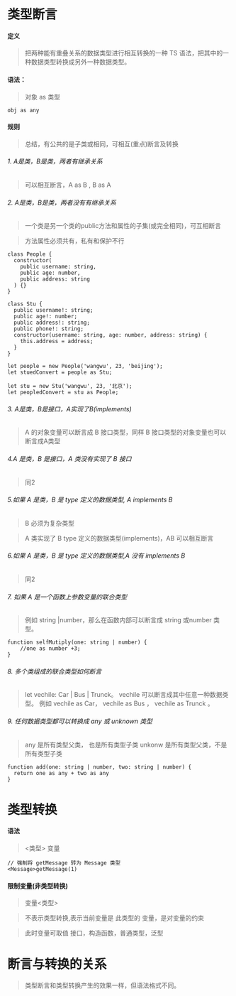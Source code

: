 <!--
 * @LastEditors: wudan01
 * @description: 文件描述
-->

# 类型断言
#### 定义
> 把两种能有重叠关系的数据类型进行相互转换的一种 TS 语法，把其中的一种数据类型转换成另外一种数据类型。

#### 语法：
> 对象 as 类型
```
obj as any
```
#### 规则
> 总结，有公共的是子类或相同，可相互(重点)断言及转换
###### 1. A是类，B是类，两者有继承关系
> 可以相互断言，A as B , B as A


###### 2. A是类，B是类，两者没有有继承关系
> 一个类是另一个类的public方法和属性的子集(或完全相同)，可互相断言

> 方法属性必须共有，私有和保护不行

```
class People {
  constructor(
    public username: string,
    public age: number,
    public address: string
  ) {}
}

class Stu {
  public username!: string;
  public age!: number;
  public address!: string; 
  public phone!: string;
  constructor(username: string, age: number, address: string) {
    this.address = address;
  }
}

let people = new People('wangwu', 23, 'beijing');
let stuedConvert = people as Stu; 

let stu = new Stu('wangwu', 23, '北京');
let peopledConvert = stu as People; 
```


###### 3. A是类，B是接口，A实现了B(implements)
> A 的对象变量可以断言成 B 接口类型，同样 B 接口类型的对象变量也可以断言成A类型 

###### 4.A 是类，B 是接口，A 类没有实现了 B 接口
> 同2

###### 5.如果 A 是类，B 是 type 定义的数据类型, A implements B
> B 必须为复杂类型

> A 类实现了 B type 定义的数据类型(implements)，AB 可以相互断言

###### 6.如果 A 是类，B 是 type 定义的数据类型,A 没有 implements B
> 同2

###### 7. 如果 A 是一个函数上参数变量的联合类型
> 例如 string |number，那么在函数内部可以断言成 string 或number 类型。
```
function selfMutiply(one: string | number) {
    //one as number +3;
}
```

###### 8. 多个类组成的联合类型如何断言
> let vechile: Car | Bus | Trunck。 vechile 可以断言成其中任意一种数据类型。 例如 vechile as Car， vechile as Bus ， vechile as Trunck 。

###### 9. 任何数据类型都可以转换成 any 或 unknown 类型
> any 是所有类型父类， 也是所有类型子类
> unkonw 是所有类型父类，不是所有类型子类
```
function add(one: string | number, two: string | number) {
  return one as any + two as any
}
```

# 类型转换
#### 语法
> <类型> 变量 

```
// 强制将 getMessage 转为 Message 类型
<Message>getMessage(1)
```

#### 限制变量(非类型转换)
> 变量<类型>

> 不表示类型转换,表示当前变量是 此类型的 变量，是对变量的约束

> 此时变量可取值 接口，构造函数，普通类型，泛型

# 断言与转换的关系
> 类型断言和类型转换产生的效果一样，但语法格式不同。
